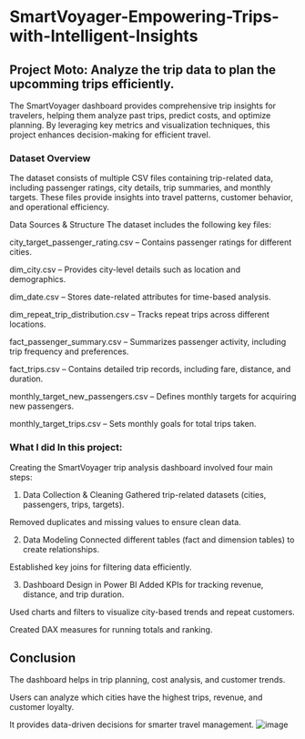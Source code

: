 # SmartVoyager-Empowering-Trips-with-Intelligent-Insights
## Project Moto: Analyze the trip data to plan the upcomming trips efficiently.
The SmartVoyager dashboard provides comprehensive trip insights for travelers, helping them analyze past trips, predict costs, and optimize planning. By leveraging key metrics and visualization techniques, this project enhances decision-making for efficient travel.

### Dataset Overview
The dataset consists of multiple CSV files containing trip-related data, including passenger ratings, city details, trip summaries, and monthly targets. These files provide insights into travel patterns, customer behavior, and operational efficiency.

Data Sources & Structure
The dataset includes the following key files:

city_target_passenger_rating.csv – Contains passenger ratings for different cities.

dim_city.csv – Provides city-level details such as location and demographics.

dim_date.csv – Stores date-related attributes for time-based analysis.

dim_repeat_trip_distribution.csv – Tracks repeat trips across different locations.

fact_passenger_summary.csv – Summarizes passenger activity, including trip frequency and preferences.

fact_trips.csv – Contains detailed trip records, including fare, distance, and duration.

monthly_target_new_passengers.csv – Defines monthly targets for acquiring new passengers.

monthly_target_trips.csv – Sets monthly goals for total trips taken.

### What I did In this project: 
Creating the SmartVoyager trip analysis dashboard involved four main steps:

1. Data Collection & Cleaning
Gathered trip-related datasets (cities, passengers, trips, targets).

Removed duplicates and missing values to ensure clean data.

2. Data Modeling
Connected different tables (fact and dimension tables) to create relationships.

Established key joins for filtering data efficiently.

3. Dashboard Design in Power BI
Added KPIs for tracking revenue, distance, and trip duration.

Used charts and filters to visualize city-based trends and repeat customers.

Created DAX measures for running totals and ranking.
## Conclusion
The dashboard helps in trip planning, cost analysis, and customer trends.

Users can analyze which cities have the highest trips, revenue, and customer loyalty.

It provides data-driven decisions for smarter travel management.
![image](https://github.com/user-attachments/assets/74081169-965f-4636-be49-9aee678996b8)
